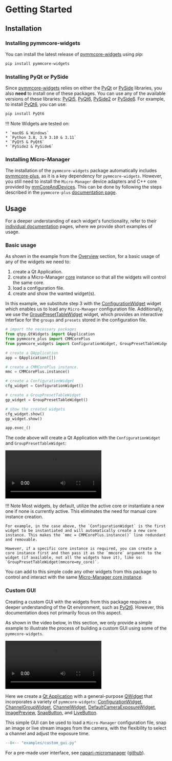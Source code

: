 # Getting Started

## Installation

### Installing pymmcore-widgets

You can install the latest release of [pymmcore-widgets](https://pypi.org/project/pymmcore-widgets/) using pip:

```sh
pip install pymmcore-widgets
```

### Installing PyQt or PySide

Since [pymmcore-widgets](./index.md) relies on either the [PyQt](https://riverbankcomputing.com/software/pyqt/) or [PySide](https://www.qt.io/qt-for-python) libraries, you also **need** to install one of these packages. You can use any of the available versions of these libraries: [PyQt5](https://pypi.org/project/PyQt5/), [PyQt6](https://pypi.org/project/PyQt6/), [PySide2](https://pypi.org/project/PySide2/) or [PySide6](https://pypi.org/project/PySide6/). For example, to install [PyQt6](https://riverbankcomputing.com/software/pyqt/download), you can use:

```sh
pip install PyQt6
```

!!! Note
    Widgets are tested on:

    * `macOS & Windows`
    * `Python 3.8, 3.9 3.10 & 3.11`
    * `PyQt5 & PyQt6`
    * `PySide2 & PySide6`

### Installing Micro-Manager

The installation of the `pymmcore-widgets` package automatically includes [pymmcore-plus](https://pymmcore-plus.github.io/pymmcore-plus), as it is a key dependency for `pymmcore-widgets`. However, you still need to install the `Micro-Manager` device adapters and C++ core provided by [mmCoreAndDevices](https://github.com/micro-manager/mmCoreAndDevices#mmcoreanddevices). This can be done by following the steps described in the `pymmcore-plus` [documentation page](https://pymmcore-plus.github.io/pymmcore-plus/install/#installing-micro-manager-device-adapters).

## Usage

For a deeper understanding of each widget's functionality, refer to their [individual documentation](./widgets/CameraRoiWidget.md/) pages, where we provide short examples of usage.

### Basic usage

As shown in the example from the [Overview](./index.md#usage) section, for a basic usage of any of the widgets we need to:

1. create a Qt Application.
2. create a Micro-Manager [core](https://pymmcore-plus.github.io/pymmcore-plus/api/cmmcoreplus/#pymmcore_plus.core._mmcore_plus.CMMCorePlus.instance) instance so that all the widgets will control the same core.
3. load a configuration file.
4. create and show the wanted widget(s).

In this example, we substitute step 3 with the [ConfigurationWidget](./widgets/ConfigurationWidget/) widget which enables us to load any `Micro-Manager` configuration file. Additionally, we use the [GroupPresetTableWidget](./widgets/GroupPresetTableWidget/) widget, which provides an interactive interface for the `groups` and `presets` stored in the configuration file.

```python
# import the necessary packages
from qtpy.QtWidgets import QApplication
from pymmcore_plus import CMMCorePlus
from pymmcore_widgets import ConfigurationWidget, GroupPresetTableWidget

# create a QApplication
app = QApplication([])

# create a CMMCorePlus instance.
mmc = CMMCorePlus.instance()

# create a ConfigurationWidget
cfg_widget = ConfigurationWidget()

# create a GroupPresetTableWidget
gp_widget = GroupPresetTableWidget()

# show the created widgets
cfg_widget.show()
gp_widget.show()

app.exec_()
```

The code above will create a Qt Application with the `ConfigurationWidget` and `GroupPresetTableWidget`:

![basic_usage](./images/basic_usage.mov)

!!! Note
    Most widgets, by default, utilize the active core or instantiate a new one if none is currently active. This eliminates the need for manual core instance creation.

    For example, in the case above, the `ConfigurationWidget` is the first widget to be instantiated and will automatically create a new core instance. This makes the `mmc = CMMCorePlus.instance()` line redundant and removable.
    
    However, if a specific core instance is required, you can create a core instance first and then pass it as the `mmcore` argument to the widget (if available, not all the widgets have it), like so: `GroupPresetTableWidget(mmcore=my_core)`.

You can add to this simple code any other widgets from this package to control and interact with the same [Micro-Manager core instance](https://pymmcore-plus.github.io/pymmcore-plus/api/cmmcoreplus/#pymmcore_plus.core._mmcore_plus.CMMCorePlus.instance).

### Custom GUI

Creating a custom GUI with the widgets from this package requires a deeper understanding of the Qt environment, such as [PyQt6](https://pypi.org/project/PyQt6/). However, this documentation does not primarily focus on this aspect.

As shown in the video below, in this section, we only provide a simple example to illustrate the process of building a custom GUI using some of the `pymmcore-widgets`.

![MyWidget](./images/MyWidget.mov)

Here we create a [Qt Application](https://doc.qt.io/qt-6/qapplication.html) with a general-purpose [QWidget](https://doc.qt.io/qt-6/qwidget.html) that incorporates a variety of `pymmcore-widgets`: [ConfigurationWidget](./widgets/ConfigurationWidget/), [ChannelGroupWidget](./widgets/ChannelGroupWidget/), [ChannelWidget](./widgets/ChannelWidget/), [DefaultCameraExposureWidget](./widgets/DefaultCameraExposureWidget/), [ImagePreview](./widgets/ImagePreview/), [SnapButton](./widgets/SnapButton/), and [LiveButton](./widgets/LiveButton/).

This simple GUI can be used to load a `Micro-Manager` configuration file, snap an image or live stream images from the camera, with the flexibility to select a channel and adjust the exposure time.

```python title="custom_gui.py"
--8<-- "examples/custom_gui.py"
```

For a pre-made user interface, see [napari-micromanager](https://pypi.org/project/napari-micromanager/) ([github](https://github.com/pymmcore-plus/napari-micromanager)).
